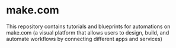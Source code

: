 # make.com
This repository contains tutorials and blueprints for automations on make.com (a visual platform that allows users to design, build, and automate workflows by connecting different apps and services)
